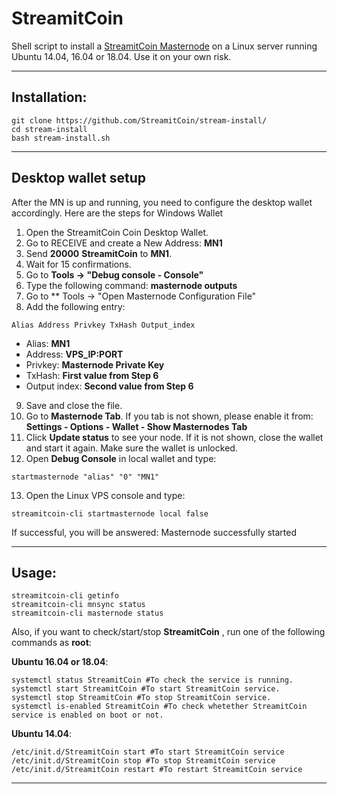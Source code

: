 # StreamitCoin
Shell script to install a [StreamitCoin Masternode](http://www.streamitcoin.com/) on a Linux server running Ubuntu 14.04, 16.04 or 18.04. Use it on your own risk.

***
## Installation:
```
git clone https://github.com/StreamitCoin/stream-install/
cd stream-install
bash stream-install.sh
```
***

## Desktop wallet setup

After the MN is up and running, you need to configure the desktop wallet accordingly. Here are the steps for Windows Wallet
1. Open the StreamitCoin Coin Desktop Wallet.
2. Go to RECEIVE and create a New Address: **MN1**
3. Send **20000** **StreamitCoin** to **MN1**.
4. Wait for 15 confirmations.
5. Go to **Tools -> "Debug console - Console"**
6. Type the following command: **masternode outputs**
7. Go to  ** Tools -> "Open Masternode Configuration File"
8. Add the following entry:
```
Alias Address Privkey TxHash Output_index
```
* Alias: **MN1**
* Address: **VPS_IP:PORT**
* Privkey: **Masternode Private Key**
* TxHash: **First value from Step 6**
* Output index:  **Second value from Step 6**
9. Save and close the file.
10. Go to **Masternode Tab**. If you tab is not shown, please enable it from: **Settings - Options - Wallet - Show Masternodes Tab**
11. Click **Update status** to see your node. If it is not shown, close the wallet and start it again. Make sure the wallet is unlocked.
12. Open **Debug Console** in local wallet and type:
```
startmasternode "alias" "0" "MN1"
```
13. Open the Linux VPS console and type:
```
streamitcoin-cli startmasternode local false
```
If successful, you will be answered:
Masternode successfully started
***

## Usage:
```
streamitcoin-cli getinfo
streamitcoin-cli mnsync status
streamitcoin-cli masternode status
```
Also, if you want to check/start/stop **StreamitCoin** , run one of the following commands as **root**:

**Ubuntu 16.04 or 18.04**:
```
systemctl status StreamitCoin #To check the service is running.
systemctl start StreamitCoin #To start StreamitCoin service.
systemctl stop StreamitCoin #To stop StreamitCoin service.
systemctl is-enabled StreamitCoin #To check whetether StreamitCoin service is enabled on boot or not.
```
**Ubuntu 14.04**:  
```
/etc/init.d/StreamitCoin start #To start StreamitCoin service
/etc/init.d/StreamitCoin stop #To stop StreamitCoin service
/etc/init.d/StreamitCoin restart #To restart StreamitCoin service
```
***
